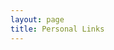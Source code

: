 ```yaml
---
layout: page
title: Personal Links
---
```


<div class="portal-group"></div>

<script type="text/javascript">

    generatePersonalLinksHTML()


    //document.getElementById("personalPortals").innerHTML = personalLinks.join("<br>")




</script>
